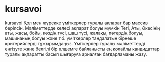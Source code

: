 # kursavoi
kursavoi
Қол мен жүрекке үміткерлер туралы ақпарат бар массив берілсін. Мәліметтерде келесі ақпарат болуы мүмкін Тегі, Аты, Әкесінің аты, жасы, бойы, көздің түсі, шаш түсі, жалақы, пәтердің болуы, машинаның болуы және т.б. үміткерлер таңдалатын бірнеше критерийлерді тұжырымдаңыз.
Үміткерлер туралы мәліметтерді енгізуге және белгілі бір өлшемге байланысты ең қолайлы кандидаттар туралы ақпаратты басып шығаруға арналған бағдарламаны жазу.
